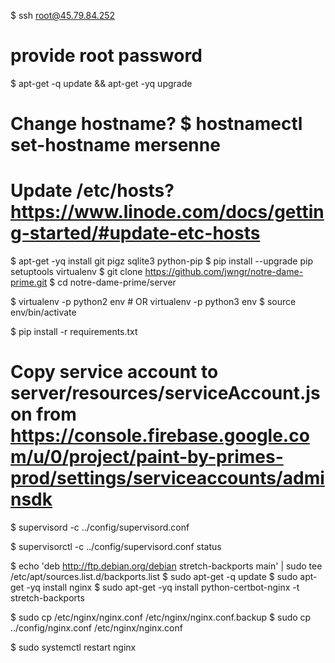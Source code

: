 \$ ssh root@45.79.84.252

# provide root password

\$ apt-get -q update && apt-get -yq upgrade

# Change hostname? \$ hostnamectl set-hostname mersenne

# Update /etc/hosts? https://www.linode.com/docs/getting-started/#update-etc-hosts

$ apt-get -yq install git pigz sqlite3 python-pip
$ pip install --upgrade pip setuptools virtualenv
$ git clone https://github.com/jwngr/notre-dame-prime.git
$ cd notre-dame-prime/server

$ virtualenv -p python2 env  # OR virtualenv -p python3 env
$ source env/bin/activate

\$ pip install -r requirements.txt

# Copy service account to server/resources/serviceAccount.json from https://console.firebase.google.com/u/0/project/paint-by-primes-prod/settings/serviceaccounts/adminsdk

\$ supervisord -c ../config/supervisord.conf

\$ supervisorctl -c ../config/supervisord.conf status

$ echo 'deb http://ftp.debian.org/debian stretch-backports main' | sudo tee /etc/apt/sources.list.d/backports.list
$ sudo apt-get -q update
$ sudo apt-get -yq install nginx
$ sudo apt-get -yq install python-certbot-nginx -t stretch-backports

$ sudo cp /etc/nginx/nginx.conf /etc/nginx/nginx.conf.backup
$ sudo cp ../config/nginx.conf /etc/nginx/nginx.conf

\$ sudo systemctl restart nginx
